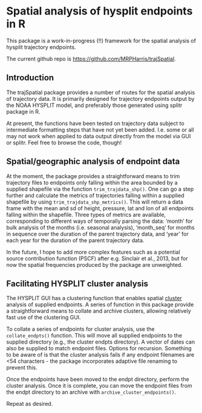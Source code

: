 
# Spatial analysis of hysplit endpoints in R

This package is a work-in-progress (!!) framework for the spatial
analysis of hysplit trajectory endpoints.

The current github repo is <https://github.com/MRPHarris/trajSpatial>.

## Introduction

The trajSpatial package provides a number of routes for the spatial
analysis of trajectory data. It is primarily designed for trajectory
endpoints output by the NOAA HYSPLIT model, and preferably those
generated using splitr package in R.

At present, the functions have been tested on trajectory data subject to
intermediate formatting steps that have not yet been added. I.e. some or
all may not work when applied to data output directly from the model via
GUI or splitr. Feel free to browse the code, though!

## Spatial/geographic analysis of endpoint data

At the moment, the package provides a straightforward means to trim
trajectory files to endpoints only falling within the area bounded by a
supplied shapefile via the function `trim_trajdata_shp()`. One can go a
step further and calculate the metrics of trajectories falling within a
supplied shapefile by using `trim_trajdata_shp_metrics()`. This will
return a data frame with the mean and sd of height, pressure, lat and
lon of all endpoints falling within the shapefile. Three types of
metrics are available, corresponding to different ways of temporally
parsing the data: ‘month’ for bulk analysis of the months (i.e. seasonal
analysis), ‘month_seq’ for months in sequence over the duration of the
parent trajectory data, and ‘year’ for each year for the duration of the
parent trajectory data.

In the future, I hope to add more complex features such as a potential
source contribution function (PSCF) after e.g. Sinclair et al., 2013,
but for now the spatial frequencies produced by the package are
unweighted.

## Facilitating HYSPLIT cluster analysis

The HYSPLIT GUI has a clustering function that enables spatial
[cluster](https://www.ready.noaa.gov/documents/Tutorial/html/traj_clus.html)
analysis of supplied endpoints. A series of function in this package
provide a straightforward means to collate and archive clusters,
allowing relatively fast use of the clustering GUI.

To collate a series of endpoints for cluster analysis, use the
`collate_endpts()` function. This will move all supplied endpoints to
the supplied directory (e.g., the cluster endpts directory). A vector of
dates can also be supplied to match endpoint files. Options for
recursion. Something to be aware of is that the cluster analysis fails
if any endpoint filenames are \<54 characters - the package incorporates
adaptive file renaming to prevent this.

Once the endpoints have been moved to the endpt directory, perform the
cluster analysis. Once it is complete, you can move the endpoint files
from the endpt directory to an archive with
`archive_cluster_endpoints()`.

Repeat as desired.
